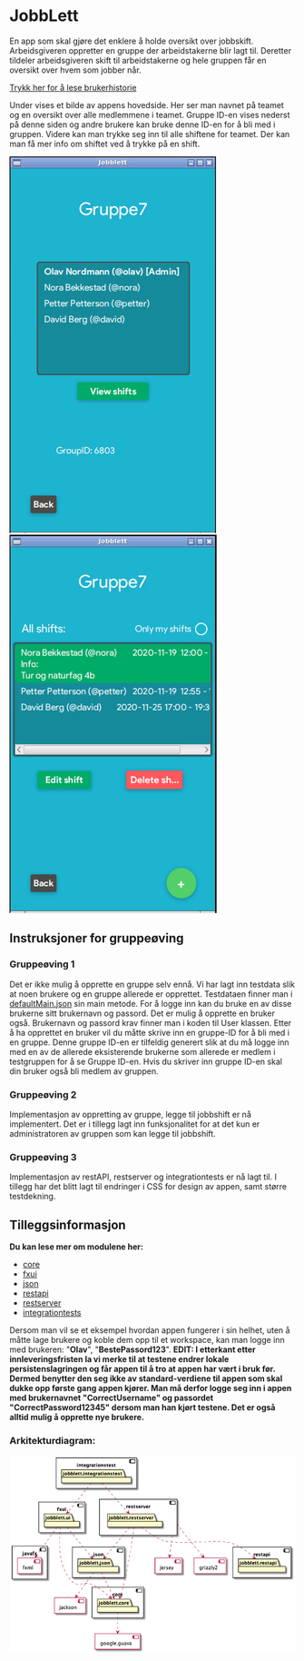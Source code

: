 # JobbLett
En app som skal gjøre det enklere å holde oversikt over jobbskift. Arbeidsgiveren oppretter en gruppe der arbeidstakerne blir lagt til. 
Deretter tildeler arbeidsgiveren skift til arbeidstakerne og hele gruppen får en oversikt over hvem som jobber når. 


[Trykk her for å lese brukerhistorie](Brukerhistorie.md)


Under vises et bilde av appens hovedside. Her ser man navnet på teamet og en oversikt over alle medlemmene i teamet. Gruppe ID-en vises nederst på denne siden og 
andre brukere kan bruke denne ID-en for å bli med i gruppen. Videre kan man trykke seg inn til alle shiftene for teamet. Der kan man få mer info om shiftet ved å trykke på en shift.

![](pictures/Jobblett_GroupHome.png)
![](pictures/Jobblett_ShiftView.png)


## Instruksjoner for gruppeøving
### Gruppeøving 1

Det er ikke mulig å opprette en gruppe selv ennå. Vi har lagt inn testdata slik at noen brukere og en gruppe allerede er opprettet.
Testdataen finner man i [defaultMain.json](src/main/resources/jobblett/json/defaultMain.json) sin main metode. For å logge inn kan du bruke en av disse brukerne sitt brukernavn og passord.
Det er mulig å opprette en bruker også. Brukernavn og passord krav finner man i koden til User klassen. Etter å ha opprettet en bruker vil du måtte skrive inn
en gruppe-ID for å bli med i en gruppe. Denne gruppe ID-en er tilfeldig generert slik at du må logge inn med en av de allerede eksisterende brukerne som allerede
er medlem i testgruppen for å se Gruppe ID-en. Hvis du skriver inn gruppe ID-en skal din bruker også bli medlem av gruppen.

###  Gruppeøving 2
Implementasjon av oppretting av gruppe, legge til jobbshift er nå implementert. Det er i tillegg lagt inn funksjonalitet for at det kun  er administratoren av gruppen
som kan legge til jobbshift.

### Gruppeøving 3
Implementasjon av restAPI, restserver og integrationtests er nå lagt til. I tillegg har det blitt lagt til endringer i CSS for design av appen, samt større
testdekning. 



## Tilleggsinformasjon

**Du kan lese mer om modulene her:**
* [core](core/)
* [fxui](fxui/)
* [json](json/)
* [restapi](restapi/)
* [restserver](restserver/)
* [integrationtests](integrationtests/)

Dersom man vil se et eksempel hvordan appen fungerer i sin helhet, uten å måtte lage brukere og koble dem opp til et workspace, kan man logge inn med brukeren: "**Olav**", "**BestePassord123**".
**EDIT: I etterkant etter innleveringsfristen la vi merke til at testene endrer lokale persistenslagringen og får appen til å tro at appen har vært i bruk før. Dermed benytter den seg ikke av standard-verdiene til appen som skal dukke opp første gang appen kjører. Man må derfor logge seg inn i appen med brukernavnet "CorrectUsername" og passordet "CorrectPassword12345" dersom man han kjørt testene. Det er også alltid mulig å opprette nye brukere.**

### Arkitekturdiagram:

![](pictures/architecture.png)

